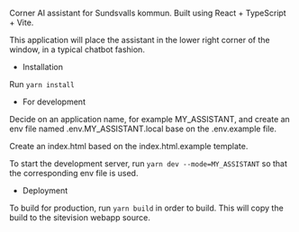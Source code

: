 Corner AI assistant for Sundsvalls kommun. Built using React + TypeScript + Vite.

This application will place the assistant in the lower right corner of the window, in a typical chatbot fashion.

- Installation

Run `yarn install`

- For development

Decide on an application name, for example MY_ASSISTANT, and create an env file named .env.MY_ASSISTANT.local base on the .env.example file.

Create an index.html based on the index.html.example template.

To start the development server, run `yarn dev --mode=MY_ASSISTANT` so that the corresponding env file is used.

- Deployment

To build for production, run `yarn build` in order to build.
This will copy the build to the sitevision webapp source.
